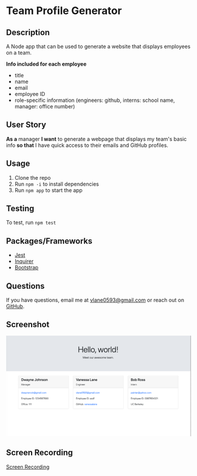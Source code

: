 # Team Profile Generator

## Description
A Node app that can be used to generate a website that displays employees on a team.

**Info included for each employee**
- title
- name
- email
- employee ID
- role-specific information (engineers: github, interns: school name, manager: office number)

## User Story
**As a** manager **I want** to generate a webpage that displays my team's basic info **so that** I have quick access to their emails and GitHub profiles.

## Usage
1. Clone the repo
2. Run `npm -i` to install dependencies
3. Run `npm app` to start the app

## Testing
To test, run `npm test`

## Packages/Frameworks
- [Jest](https://www.npmjs.com/package/jest)
- [Inquirer](https://www.npmjs.com/package/inquirer)
- [Bootstrap](https://getbootstrap.com/)

## Questions
If you have questions, email me at [vlane0593@gmail.com](mailto:vlane0593@gmail.com) or reach out on [GitHub](https://www.github.com/vanessalane).

## Screenshot
![Screenshot](https://github.com/vanessalane/team-profile-generator/blob/master/generated_profile_screenshot.png)

## Screen Recording
[Screen Recording](https://drive.google.com/file/d/1AxoZIG0q7j_780WXXv3tgOUGGTDD8nxC/view)
